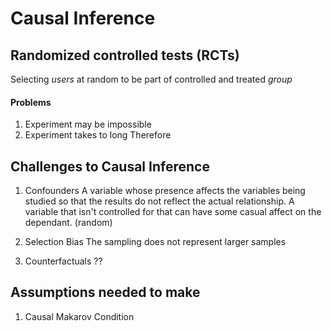 # Causal Inference 

## Randomized controlled tests (RCTs)

Selecting *users* at random to be part of controlled and treated *group*

#### Problems
1. Experiment may be impossible
2. Experiment takes to long
Therefore 



## Challenges to Causal Inference
1. Confounders 
	A variable whose presence affects the variables being studied so that the results do not reflect the actual relationship. A variable that isn't controlled for that can have some casual affect on the dependant. (random)
	
2. Selection Bias
	The sampling does not represent larger samples 

3. Counterfactuals
	??


## Assumptions needed to make
1. Causal Makarov Condition
